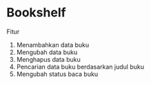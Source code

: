 # Bookshelf

Fitur
1. Menambahkan data buku
2. Mengubah data buku
3. Menghapus data buku
4. Pencarian data buku berdasarkan judul buku
5. Mengubah status baca buku
